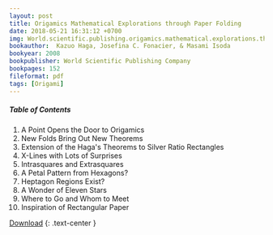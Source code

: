 ```yaml
---
layout: post
title: Origamics Mathematical Explorations through Paper Folding
date: 2018-05-21 16:31:12 +0700
img: World.scientific.publishing.origamics.mathematical.explorations.through.paper.folding.9789812834904.jpg
bookauthor:  Kazuo Haga, Josefina C. Fonacier, & Masami Isoda
bookyear: 2008
bookpublisher: World Scientific Publishing Company
bookpages: 152
fileformat: pdf
tags: [Origami]
---
```

##### Table of Contents
1. A Point Opens the Door to Origamics
2. New Folds Bring Out New Theorems
3. Extension of the Haga's Theorems to Silver Ratio Rectangles
4. X-Lines with Lots of Surprises
5. Intrasquares and Extrasquares
6. A Petal Pattern from Hexagons?
7. Heptagon Regions Exist?
8. A Wonder of Eleven Stars
9. Where to Go and Whom to Meet
10. Inspiration of Rectangular Paper

<a href="http://linkshrink.net/71IQUY" rel="nofollow" target="_blank" class="buttonDownload">Download</a>
{: .text-center }
